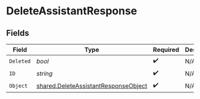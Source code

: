 # DeleteAssistantResponse


## Fields

| Field                                                                                               | Type                                                                                                | Required                                                                                            | Description                                                                                         |
| --------------------------------------------------------------------------------------------------- | --------------------------------------------------------------------------------------------------- | --------------------------------------------------------------------------------------------------- | --------------------------------------------------------------------------------------------------- |
| `Deleted`                                                                                           | *bool*                                                                                              | :heavy_check_mark:                                                                                  | N/A                                                                                                 |
| `ID`                                                                                                | *string*                                                                                            | :heavy_check_mark:                                                                                  | N/A                                                                                                 |
| `Object`                                                                                            | [shared.DeleteAssistantResponseObject](../../../pkg/models/shared/deleteassistantresponseobject.md) | :heavy_check_mark:                                                                                  | N/A                                                                                                 |